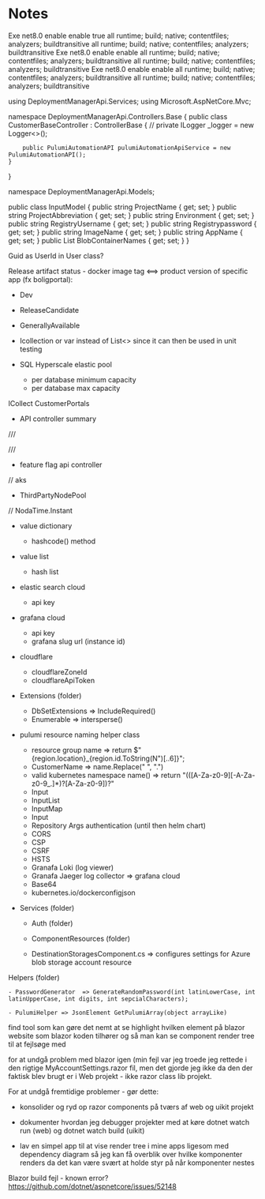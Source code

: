 # Notes

<Project Sdk="Microsoft.NET.Sdk">

  <PropertyGroup>
    <OutputType>Exe</OutputType>
    <TargetFramework>net8.0</TargetFramework>
    <ImplicitUsings>enable</ImplicitUsings>
    <Nullable>enable</Nullable>
    <IsAspireHost>true</IsAspireHost>
  </PropertyGroup>

  <ItemGroup>
    <ProjectReference Include="..\AppBlueprint.ApiService\AppBlueprint.ApiService.csproj" />
    <ProjectReference Include="..\AppBlueprint.Web\AppBlueprint.Web.csproj" />
  </ItemGroup>

  <ItemGroup>
      <PackageReference Include="Aspire.Hosting.AppHost" Version="8.0.1" />
      <PackageReference Include="Aspire.Hosting.Azure" Version="8.0.1" />
      <PackageReference Include="Aspire.Hosting.Azure.Storage" Version="8.0.1" />      
      <PackageReference Include="Aspire.Hosting.SqlServer" Version="8.0.1" />
    <PackageReference Include="Aspire.Azure.Storage.Blobs" Version="8.0.1" />
    <PackageReference Include="Aspire.StackExchange.Redis.OutputCaching" Version="8.0.1" />
    <PackageReference Include="AspNetCore.HealthChecks.Uris" Version="8.0.1" />
    <PackageReference Include="Azure.Security.KeyVault.Secrets" Version="4.6.0" />
    <PackageReference Include="coverlet.collector" Version="6.0.2">
      <PrivateAssets>all</PrivateAssets>
      <IncludeAssets>runtime; build; native; contentfiles; analyzers; buildtransitive</IncludeAssets>
    </PackageReference>
    <PackageReference Include="FluentAssertions" Version="6.12.0" />
    <PackageReference Include="Meziantou.Xunit.ParallelTestFramework" Version="2.1.0" />
    <PackageReference Include="Microsoft.Extensions.Http.Resilience" Version="8.5.0" />
    <PackageReference Include="Microsoft.Extensions.ServiceDiscovery" Version="8.0.1" />
    <PackageReference Include="Microsoft.NET.Test.Sdk" Version="17.9.0" />
    <PackageReference Include="NJsonSchema" Version="11.0.0" />
    <PackageReference Include="NSubstitute" Version="5.1.0" />
    <PackageReference Include="NUlid" Version="1.7.2" />
    <PackageReference Include="OpenTelemetry" Version="1.8.1" />
    <PackageReference Include="Pulumi.AzureNative" Version="2.41.0" />
    <PackageReference Include="Scrutor" Version="4.2.2" />
    <PackageReference Include="xunit" Version="2.8.0" />
    <PackageReference Include="xunit.runner.visualstudio" Version="2.8.0">
      <PrivateAssets>all</PrivateAssets>
      <IncludeAssets>runtime; build; native; contentfiles; analyzers; buildtransitive</IncludeAssets>
    </PackageReference>
    <PackageReference Include="Yarp.ReverseProxy" Version="2.1.0" />      
  </ItemGroup>
</Project>

<Project Sdk="Microsoft.NET.Sdk">
  <PropertyGroup>
    <OutputType>Exe</OutputType>
    <TargetFramework>net8.0</TargetFramework>
    <ImplicitUsings>enable</ImplicitUsings>
    <Nullable>enable</Nullable>
  </PropertyGroup>
  <ItemGroup>
    <Folder Include="src\" />
  </ItemGroup>
  <ItemGroup>
    <PackageReference Include="Aspire.Azure.Storage.Blobs" Version="8.0.1" />
    <PackageReference Include="Aspire.Hosting.AppHost" Version="8.0.1" />
    <PackageReference Include="Aspire.Hosting.Azure" Version="8.0.1" />
    <PackageReference Include="Aspire.Hosting.Azure.Storage" Version="8.0.1" />
    <PackageReference Include="Aspire.Hosting.SqlServer" Version="8.0.1" />
    <PackageReference Include="Aspire.StackExchange.Redis.OutputCaching" Version="8.0.1" />
    <PackageReference Include="AspNetCore.HealthChecks.Uris" Version="8.0.1" />
    <PackageReference Include="Azure.Security.KeyVault.Secrets" Version="4.6.0" />
    <PackageReference Include="Azure.Storage.Blobs" Version="12.20.0" />
    <PackageReference Include="coverlet.collector" Version="6.0.2">
      <PrivateAssets>all</PrivateAssets>
      <IncludeAssets>runtime; build; native; contentfiles; analyzers; buildtransitive</IncludeAssets>
    </PackageReference>
    <PackageReference Include="FluentAssertions" Version="6.12.0" />
    <PackageReference Include="Meziantou.Xunit.ParallelTestFramework" Version="2.1.0" />
    <PackageReference Include="Microsoft.Extensions.Http.Resilience" Version="8.5.0" />
    <PackageReference Include="Microsoft.Extensions.ServiceDiscovery" Version="8.0.1" />
    <PackageReference Include="Microsoft.NET.Test.Sdk" Version="17.9.0" />
    <PackageReference Include="NJsonSchema" Version="11.0.0" />
    <PackageReference Include="NSubstitute" Version="5.1.0" />
    <PackageReference Include="NUlid" Version="1.7.2" />
    <PackageReference Include="OpenTelemetry" Version="1.8.1" />
    <PackageReference Include="Pulumi.AzureNative" Version="2.41.0" />
    <PackageReference Include="Scrutor" Version="4.2.2" />
    <PackageReference Include="xunit" Version="2.8.0" />
    <PackageReference Include="xunit.runner.visualstudio" Version="2.8.0">
      <PrivateAssets>all</PrivateAssets>
      <IncludeAssets>runtime; build; native; contentfiles; analyzers; buildtransitive</IncludeAssets>
    </PackageReference>
    <PackageReference Include="Yarp.ReverseProxy" Version="2.1.0" />
  </ItemGroup>
</Project>

<Project Sdk="Microsoft.NET.Sdk">
  <PropertyGroup>
    <OutputType>Exe</OutputType>
    <TargetFramework>net8.0</TargetFramework>
    <ImplicitUsings>enable</ImplicitUsings>
    <Nullable>enable</Nullable>
  </PropertyGroup>
  <ItemGroup>
    <Folder Include="src\" />
  </ItemGroup>
  <ItemGroup>
    <PackageReference Include="Aspire.Azure.Storage.Blobs" Version="8.0.1" />
    <PackageReference Include="Aspire.Hosting.AppHost" Version="8.0.1" />
    <PackageReference Include="Aspire.Hosting.Azure" Version="8.0.1" />
    <PackageReference Include="Aspire.Hosting.Azure.Storage" Version="8.0.1" />
    <PackageReference Include="Aspire.Hosting.SqlServer" Version="8.0.1" />
    <PackageReference Include="Aspire.StackExchange.Redis.OutputCaching" Version="8.0.1" />
    <PackageReference Include="AspNetCore.HealthChecks.Uris" Version="8.0.1" />
    <PackageReference Include="Azure.Security.KeyVault.Secrets" Version="4.6.0" />
    <PackageReference Include="Azure.Storage.Blobs" Version="12.20.0" />
    <PackageReference Include="coverlet.collector" Version="6.0.2">
      <PrivateAssets>all</PrivateAssets>
      <IncludeAssets>runtime; build; native; contentfiles; analyzers; buildtransitive</IncludeAssets>
    </PackageReference>
    <PackageReference Include="FluentAssertions" Version="6.12.0" />
    <PackageReference Include="Meziantou.Xunit.ParallelTestFramework" Version="2.1.0" />
    <PackageReference Include="Microsoft.Extensions.Http.Resilience" Version="8.5.0" />
    <PackageReference Include="Microsoft.Extensions.ServiceDiscovery" Version="8.0.1" />
    <PackageReference Include="Microsoft.NET.Test.Sdk" Version="17.9.0" />
    <PackageReference Include="NJsonSchema" Version="11.0.0" />
    <PackageReference Include="NSubstitute" Version="5.1.0" />
    <PackageReference Include="NUlid" Version="1.7.2" />
    <PackageReference Include="OpenTelemetry" Version="1.8.1" />
    <PackageReference Include="Pulumi.AzureNative" Version="2.41.0" />
    <PackageReference Include="Scrutor" Version="4.2.2" />
    <PackageReference Include="xunit" Version="2.8.0" />
    <PackageReference Include="xunit.runner.visualstudio" Version="2.8.0">
      <PrivateAssets>all</PrivateAssets>
      <IncludeAssets>runtime; build; native; contentfiles; analyzers; buildtransitive</IncludeAssets>
    </PackageReference>
    <PackageReference Include="Yarp.ReverseProxy" Version="2.1.0" />
  </ItemGroup>
</Project>

using DeploymentManagerApi.Services;
using Microsoft.AspNetCore.Mvc;

namespace DeploymentManagerApi.Controllers.Base
{
    public class CustomerBaseController : ControllerBase
    {
        // private ILogger<DeploymentController> _logger = new Logger<>();

        public PulumiAutomationAPI pulumiAutomationApiService = new PulumiAutomationAPI();
    }
}

namespace DeploymentManagerApi.Models;

public class InputModel
{
    public string ProjectName { get; set; }
    public string ProjectAbbreviation { get; set; }
    public string Environment { get; set; }
    public string RegistryUsername { get; set; }
    public string Registrypassword { get; set; }
    public string ImageName { get; set; }
    public string AppName { get; set; }
    public List<string> BlobContainerNames { get; set; }
}

Guid as UserId in User class?

Release artifact status - docker image tag <==> product version of specific app (fx boligportal):

- Dev
- ReleaseCandidate
- GenerallyAvailable

- Icollection or var instead of List<> since it can then be used in unit testing

- SQL Hyperscale elastic pool
    - per database minimum capacity
    - per database max capacity

ICollect<CustomerEnvironmentPortal> CustomerPortals </CustomerEnvironmentPortal>


- API controller summary

/// <summary>

///</summary>

- feature flag api controller

// aks
- ThirdPartyNodePool 

// NodaTime.Instant

- value dictionary

    - hashcode() method

- value list
    - hash list


- elastic search cloud

    - api key

- grafana cloud 

    - api key
    - grafana slug url (instance id)


- cloudflare 

    - cloudflareZoneId
    - cloudflareApiToken

- Extensions (folder)
    - DbSetExtensions => IncludeRequired()
    - Enumerable => intersperse()


- pulumi resource naming helper class
    - resource group name => return $"{region.location}_{region.id.ToString(N")[..6]}";
    - CustomerName => name.Replace(" ", ".")
    - valid kubernetes namespace name() => return "(([A-Za-z0-9][-A-Za-z0-9_.]*)?[A-Za-z0-9])?"
    - Input<string>
    - InputList<string>
    - InputMap<string>
    - Input<Guid>
    - Repository Args authentication (until then helm chart)
    - CORS
    - CSP
    - CSRF
    - HSTS
    - Granafa Loki (log viewer)
    - Granafa Jaeger log collector => grafana cloud
    - Base64
    - kubernetes.io/dockerconfigjson

- Services (folder)

    - Auth (folder)

    - ComponentResources (folder)
    - DestinationStoragesComponent.cs => configures settings for Azure blob storage account resource
    





Helpers (folder)

    - PasswordGenerator  => GenerateRandomPassword(int latinLowerCase, int latinUpperCase, int digits, int sepcialCharacters);

    - PulumiHelper => JsonElement GetPulumiArray(object arrayLike)



find tool som kan gøre det nemt at se highlight hvilken element på blazor website som blazor koden tilhører og så man kan se component render tree til at fejlsøge med




for at undgå problem med blazor igen (min fejl var jeg troede jeg rettede i den rigtige MyAccountSettings.razor fil, men det gjorde jeg ikke da den der faktisk blev brugt er i Web projekt - ikke razor class lib projekt.

For at undgå fremtidige problemer - gør dette:

- konsolider og ryd op razor components på tværs af web og uikit projekt

- dokumenter hvordan jeg debugger projekter med at køre dotnet watch run (web) og dotnet watch build (uikit)

- lav en simpel app til at vise render tree i mine apps ligesom med dependency diagram så jeg kan få overblik over hvilke komponenter renders da det kan være svært at holde styr på når komponenter nestes


Blazor build fejl - known error?  https://github.com/dotnet/aspnetcore/issues/52148



